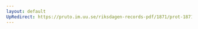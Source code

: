 ```yaml
---
layout: default
UpRedirect: https://pruto.im.uu.se/riksdagen-records-pdf/1871/prot-1871-urtima-ak--912/prot-1871-urtima-ak--912_004.pdf
---
```

